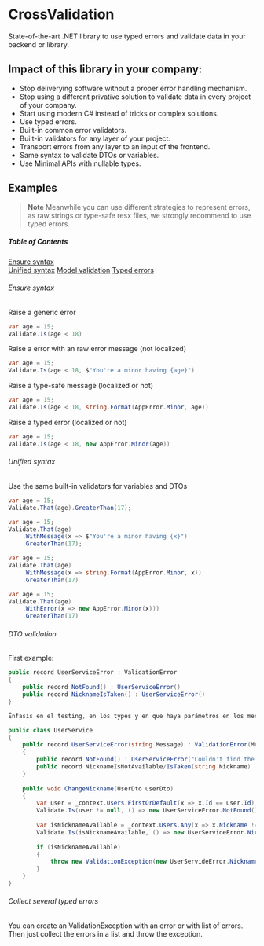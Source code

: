 # CrossValidation

State-of-the-art .NET library to use typed errors and validate data in your backend or library.

## Impact of this library in your company:

- Stop deliverying software without a proper error handling mechanism.
- Stop using a different privative solution to validate data in every project of your company.
- Start using modern C# instead of tricks or complex solutions.
- Use typed errors.
- Built-in common error validators.
- Built-in validators for any layer of your project.
- Transport errors from any layer to an input of the frontend.
- Same syntax to validate DTOs or variables.
- Use Minimal APIs with nullable types.

## Examples

> **Note**
> Meanwhile you can use different strategies to represent errors, as raw strings or type-safe resx files, we strongly recommend to use typed errors.

##### Table of Contents
[Ensure syntax](#ensure-syntax)  
[Unified syntax](#unified-syntax)
[Model validation](#model-validation)
[Typed errors](#typed-errors)

<a name="ensure-syntax"></a>
###### Ensure syntax

Raise a generic error
```csharp
var age = 15;
Validate.Is(age < 18)
```

Raise a error with an raw error message (not localized)
```csharp
var age = 15;
Validate.Is(age < 18, $"You're a minor having {age}")
```

Raise a type-safe message (localized or not)
```csharp
var age = 15;
Validate.Is(age < 18, string.Format(AppError.Minor, age))
```

Raise a typed error (localized or not)
```csharp
var age = 15;
Validate.Is(age < 18, new AppError.Minor(age))
```

<a name="unified-syntax"></a>
###### Unified syntax

Use the same built-in validators for variables and DTOs
```csharp
var age = 15;
Validate.That(age).GreaterThan(17);
```

```csharp
var age = 15;
Validate.That(age)
    .WithMessage(x => $"You're a minor having {x}")
    .GreaterThan(17);
```

```csharp
var age = 15;
Validate.That(age)
    .WithMessage(x => string.Format(AppError.Minor, x))
    .GreaterThan(17)
```

```csharp
var age = 15;
Validate.That(age)
    .WithError(x => new AppError.Minor(x)))
    .GreaterThan(17)
```

<a name="model-validation"></a>
###### DTO validation

First example:
```csharp
public record UserServiceError : ValidationError
{
    public record NotFound() : UserServiceError()
    public record NicknameIsTaken() : UserServiceError()
}

Énfasis en el testing, en los types y en que haya parámetros en los mensajes de error
```

```csharp
public class UserService
{
    public record UserServiceError(string Message) : ValidationError(Message: Message)
    {
        public record NotFound() : UserServiceError("Couldn't find the user")
        public record NicknameIsNotAvailable/IsTaken(string Nickname) : UserServiceError($"'{Nick}' is not available")
    }
  
    public void ChangeNickname(UserDto userDto)
    {
        var user = _context.Users.FirstOrDefault(x => x.Id == user.Id);
        Validate.Is(user != null, () => new UserServiceError.NotFound());
    
        var isNicknameAvailable = _context.Users.Any(x => x.Nickname != user.Nickname);
        Validate.Is(isNicknameAvailable, () => new UserServideError.NicknameIsNotAvailable(userDto.Nickname))
    
        if (isNicknameAvailable)
        {
            throw new ValidationException(new UserServideError.NicknameIsNotAvailable(userDto.Nickname))
        }
    }
}
```

###### Collect several typed errors
You can create an ValidationException with an error or with list of errors. Then just collect the errors in a list and throw the exception.